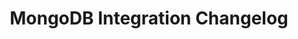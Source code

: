 ---
title: "MongoDB Integration Changelog"
permalink: /integrations/databases/mongodb/changelog
summary: "Updates about the MongoDB integration from the Stitch team."
input: false
show-in-menus: false

layout: changelog
content-type: "changelog-entry-list"
connection-type: "integration"

name: "mongodb"
display_name: "MongoDB"
---